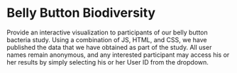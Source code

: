 # Belly Button Biodiversity

Provide an interactive visualization to participants of our belly button bacteria study. Using a combination of JS, HTML, and CSS, we have published the data that we have obtained as part of the study. All user names remain anonymous, and any interested participant may access his or her results by simply selecting his or her User ID from the dropdown. 
